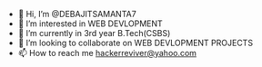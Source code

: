 - 👋 Hi, I’m @DEBAJITSAMANTA7
- 👀 I’m interested in WEB DEVLOPMENT
- 🌱 I’m currently in 3rd year B.Tech(CSBS)
- 💞️ I’m looking to collaborate on WEB DEVLOPMENT PROJECTS
- 📫 How to reach me hackerreviver@yahoo.com
<!---
DEBAJITSAMANTA7/DEBAJITSAMANTA7 is a ✨ special ✨ repository because its `README.md` (this file) appears on your GitHub profile.
You can click the Preview link to take a look at your changes.
--->
